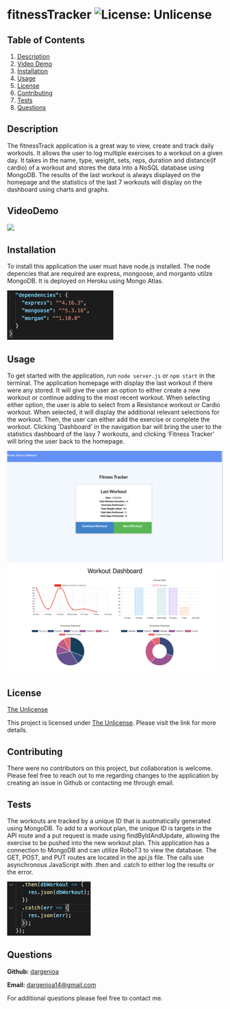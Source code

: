 # fitnessTracker ![License: Unlicense](https://img.shields.io/badge/license-Unlicense-blue.svg)

## Table of Contents

1. [Description](#description)
1. [Video Demo](#videodemo)
1. [Installation](#installation)
1. [Usage](#usage)
1. [License](#license)
1. [Contributing](#contributing)
1. [Tests](#tests)
1. [Questions](#questions)

## Description

The fitnessTrack application is a great way to view, create and track daily workouts. It allows the user to log multiple exercises to a workout on a given day. It takes in the name, type, weight, sets, reps, duration and distance(if cardio) of a workout and stores the data into a NoSQL database using MongoDB. The results of the last workout is always displayed on the homepage and the statistics of the last 7 workouts will display on the dashboard using charts and graphs.

## VideoDemo

![](./public/assets/images/fitnessTracker.gif)

## Installation

To install this application the user must have node.js installed. The node depencies that are required are express, mongoose, and morganto utilze MongoDB. It is deployed on Heroku using Mongo Atlas.

  <img src="./public/assets/images/node-dependencies.png" alt="node-dependencies">

## Usage

To get started with the application, run `node server.js` or `npm start` in the terminal. The application homepage with display the last workout if there were any stored. It will give the user an option to either create a new workout or continue adding to the most recent workout. When selecting either option, the user is able to select from a Resistance workout or Cardio workout. When selected, it will display the additional relevant selections for the workout. Then, the user can either add the exercise or complete the workout. Clicking 'Dashboard' in the navigation bar will bring the user to the statistics dashboard of the lasy 7 workouts, and clicking 'Fitness Tracker' will bring the user back to the homepage.

  <img src="./public/assets/images/lastworkout.png" alt="burger-homepage">

  <img src="./public/assets/images/dashboard.png" alt="dashboard">

## License

[The Unlicense](http://unlicense.org/)

This project is licensed under [The Unlicense](http://unlicense.org/). Please visit the link for more details.

## Contributing

There were no contributors on this project, but collaboration is welcome. Please feel free to reach out to me regarding changes to the application by creating an issue in Github or contacting me through email.

## Tests

The workouts are tracked by a unique ID that is auotmatically generated using MongoDB. To add to a workout plan, the unique ID is targets in the API route and a put request is made using findByIdAndUpdate, allowing the exercise to be pushed into the new workout plan. This application has a connection to MongoDB and can utilize RoboT3 to view the database. The GET, POST, and PUT routes are located in the api.js file. The calls use asynchronous JavaScript with .then and .catch to either log the results or the error.

   <img src="./public/assets/images/dbworkout-test.png" alt="asynchronous-javascript">
  
  ## Questions

**Github:** [dargenioa](http://github.com/dargenioa)

**Email:** [dargenioa14@gmail.com](dargenioa14@gmail.com)

For additional questions please feel free to contact me.
